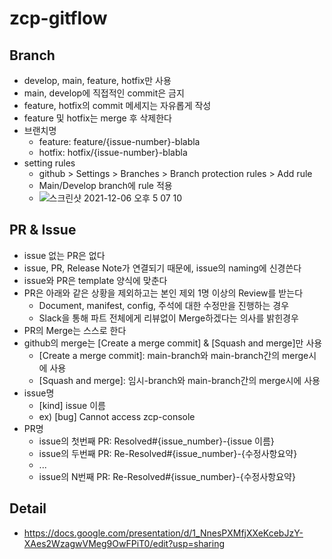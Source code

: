 # zcp-gitflow

## Branch 
- develop, main, feature, hotfix만 사용
- main, develop에 직접적인 commit은 금지
- feature, hotfix의 commit 메세지는 자유롭게 작성
- feature 및 hotfix는 merge 후 삭제한다
- 브랜치명
  - feature: feature/{issue-number}-blabla
  - hotfix: hotfix/{issue-number}-blabla
- setting rules
  - github > Settings > Branches > Branch protection rules > Add rule
  - Main/Develop branch에 rule 적용
  - ![스크린샷 2021-12-06 오후 5 07 10](https://user-images.githubusercontent.com/56831448/144809987-e607037e-9174-44d7-8e6b-af5cf5cba36a.png)

  
## PR & Issue
- issue 없는 PR은 없다
- issue, PR, Release Note가 연결되기 때문에, issue의 naming에 신경쓴다
- issue와 PR은 template 양식에 맞춘다
- PR은 아래와 같은 상황을 제외하고는 본인 제외 1명 이상의 Review를 받는다
  - Document, manifest, config, 주석에 대한 수정만을 진행하는 경우
  - Slack을 통해 파트 전체에게 리뷰없이 Merge하겠다는 의사를 밝힌경우
- PR의 Merge는 스스로 한다 
- github의 merge는 [Create a merge commit] & [Squash and merge]만 사용
  - [Create a merge commit]: main-branch와 main-branch간의 merge시에 사용
  - [Squash and merge]: 임시-branch와 main-branch간의 merge시에 사용
- issue명
  - [kind] issue 이름 
  - ex) [bug] Cannot access zcp-console 
- PR명
  - issue의 첫번째 PR: Resolved#{issue_number}-{issue 이름}
  - issue의 두번째 PR: Re-Resolved#{issue_number}-{수정사항요약}
  - ...
  - issue의 N번째 PR: Re-Resolved#{issue_number}-{수정사항요약}

## Detail
- https://docs.google.com/presentation/d/1_NnesPXMfjXXeKcebJzY-XAes2WzagwVMeg9OwFPiT0/edit?usp=sharing


